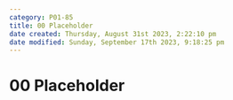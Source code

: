 ```yaml
---
category: P01-85
title: 00 Placeholder
date created: Thursday, August 31st 2023, 2:22:10 pm
date modified: Sunday, September 17th 2023, 9:18:25 pm
---
```


# 00 Placeholder
